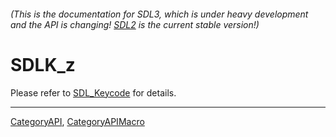 ###### (This is the documentation for SDL3, which is under heavy development and the API is changing! [SDL2](https://wiki.libsdl.org/SDL2/) is the current stable version!)
# SDLK_z

Please refer to [SDL_Keycode](SDL_Keycode) for details.

----
[CategoryAPI](CategoryAPI), [CategoryAPIMacro](CategoryAPIMacro)

